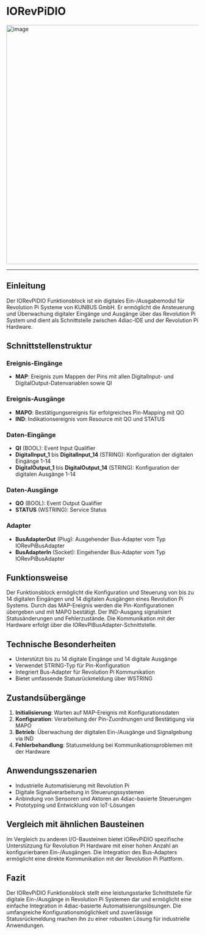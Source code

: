 # IORevPiDIO

<img width="921" height="625" alt="image" src="https://github.com/user-attachments/assets/755478f0-ea5d-495b-b524-68330b4f45d5" />

* * * * * * * * * *

## Einleitung
Der IORevPiDIO Funktionsblock ist ein digitales Ein-/Ausgabemodul für Revolution Pi Systeme von KUNBUS GmbH. Er ermöglicht die Ansteuerung und Überwachung digitaler Eingänge und Ausgänge über das Revolution Pi System und dient als Schnittstelle zwischen 4diac-IDE und der Revolution Pi Hardware.

## Schnittstellenstruktur

### **Ereignis-Eingänge**
- **MAP**: Ereignis zum Mappen der Pins mit allen DigitalInput- und DigitalOutput-Datenvariablen sowie QI

### **Ereignis-Ausgänge**
- **MAPO**: Bestätigungsereignis für erfolgreiches Pin-Mapping mit QO
- **IND**: Indikationsereignis vom Resource mit QO und STATUS

### **Daten-Eingänge**
- **QI** (BOOL): Event Input Qualifier
- **DigitalInput_1** bis **DigitalInput_14** (STRING): Konfiguration der digitalen Eingänge 1-14
- **DigitalOutput_1** bis **DigitalOutput_14** (STRING): Konfiguration der digitalen Ausgänge 1-14

### **Daten-Ausgänge**
- **QO** (BOOL): Event Output Qualifier
- **STATUS** (WSTRING): Service Status

### **Adapter**
- **BusAdapterOut** (Plug): Ausgehender Bus-Adapter vom Typ IORevPiBusAdapter
- **BusAdapterIn** (Socket): Eingehender Bus-Adapter vom Typ IORevPiBusAdapter

## Funktionsweise
Der Funktionsblock ermöglicht die Konfiguration und Steuerung von bis zu 14 digitalen Eingängen und 14 digitalen Ausgängen eines Revolution Pi Systems. Durch das MAP-Ereignis werden die Pin-Konfigurationen übergeben und mit MAPO bestätigt. Der IND-Ausgang signalisiert Statusänderungen und Fehlerzustände. Die Kommunikation mit der Hardware erfolgt über die IORevPiBusAdapter-Schnittstelle.

## Technische Besonderheiten
- Unterstützt bis zu 14 digitale Eingänge und 14 digitale Ausgänge
- Verwendet STRING-Typ für Pin-Konfiguration
- Integriert Bus-Adapter für Revolution Pi Kommunikation
- Bietet umfassende Statusrückmeldung über WSTRING

## Zustandsübergänge
1. **Initialisierung**: Warten auf MAP-Ereignis mit Konfigurationsdaten
2. **Konfiguration**: Verarbeitung der Pin-Zuordnungen und Bestätigung via MAPO
3. **Betrieb**: Überwachung der digitalen Ein-/Ausgänge und Signalgebung via IND
4. **Fehlerbehandlung**: Statusmeldung bei Kommunikationsproblemen mit der Hardware

## Anwendungsszenarien
- Industrielle Automatisierung mit Revolution Pi
- Digitale Signalverarbeitung in Steuerungssystemen
- Anbindung von Sensoren und Aktoren an 4diac-basierte Steuerungen
- Prototyping und Entwicklung von IoT-Lösungen

## Vergleich mit ähnlichen Bausteinen
Im Vergleich zu anderen I/O-Bausteinen bietet IORevPiDIO spezifische Unterstützung für Revolution Pi Hardware mit einer hohen Anzahl an konfigurierbaren Ein-/Ausgängen. Die Integration des Bus-Adapters ermöglicht eine direkte Kommunikation mit der Revolution Pi Plattform.

## Fazit
Der IORevPiDIO Funktionsblock stellt eine leistungsstarke Schnittstelle für digitale Ein-/Ausgänge in Revolution Pi Systemen dar und ermöglicht eine einfache Integration in 4diac-basierte Automatisierungslösungen. Die umfangreiche Konfigurationsmöglichkeit und zuverlässige Statusrückmeldung machen ihn zu einer robusten Lösung für industrielle Anwendungen.
